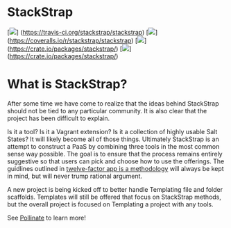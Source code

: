 StackStrap
==========
[![](https://api.travis-ci.org/stackstrap/stackstrap.png?branch=master)]
(https://travis-ci.org/stackstrap/stackstrap)
[![](https://coveralls.io/repos/stackstrap/stackstrap/badge.png)]
(https://coveralls.io/r/stackstrap/stackstrap)
[![](https://pypip.in/v/stackstrap/badge.png)]
(https://crate.io/packages/stackstrap/)
[![](https://pypip.in/d/stackstrap/badge.png)]
(https://crate.io/packages/stackstrap/)

What is StackStrap?
===================
After some time we have come to realize that the ideas behind StackStrap
should not be tied to any particular community. It is also clear that
the project has been difficult to explain.

Is it a tool? Is it a Vagrant extension? Is it a collection of highly usable
Salt States? It will likely become all of those things. Ultimately StackStrap
is an attempt to construct a PaaS by combining three tools in the most common
sense way possible. The goal is to ensure that the process remains entirely
suggestive so that users can pick and choose how to use the offerings.
The guidlines outlined in [twelve-factor app is a methodology][twelve-factor]
will always be kept in mind, but will never trump rational argument.

A new project is being kicked off to better handle Templating file and folder
scaffolds. Templates will still be offered that focus on StackStrap methods,
but the overall project is focused on Templating a project with any tools.

See [Pollinate][pollinate] to learn more!

[twelve-factor]: http://12factor.net/
[pollinate]: https://github.com/codingcoop/pollinate

